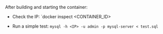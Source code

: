 After building and starting the container:

 * Check the IP: `docker inspect <CONTAINER_ID>

 * Run a simple test: `mysql -h <IP> -u admin -p mysql-server < test.sql`
